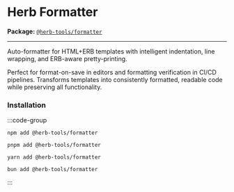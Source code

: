 # Herb Formatter

**Package:** [`@herb-tools/formatter`](https://www.npmjs.com/package/@herb-tools/formatter)

---

Auto-formatter for HTML+ERB templates with intelligent indentation, line wrapping, and ERB-aware pretty-printing.

Perfect for format-on-save in editors and formatting verification in CI/CD pipelines. Transforms templates into consistently formatted, readable code while preserving all functionality.

### Installation


:::code-group
```shell [npm]
npm add @herb-tools/formatter
```

```shell [pnpm]
pnpm add @herb-tools/formatter
```

```shell [yarn]
yarn add @herb-tools/formatter
```

```shell [bun]
bun add @herb-tools/formatter
```
:::

<!-- ### Usage -->

<!-- TODO -->

<!-- #### Configuration Options -->

<!-- TODO -->

<!-- #### CLI Usage -->

<!-- TODO -->
